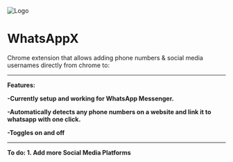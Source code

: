 ![Logo](https://github.com/PositiveVibrations/WhatsAppX/blob/main/images/logo/logo.png?raw=true)

# WhatsAppX

Chrome extension that allows adding phone numbers & social media usernames directly from chrome to:
<hr>
<b>Features:<b/>
<p>-Currently setup and working for WhatsApp Messenger.
<p>-Automatically detects any phone numbers on a website and link it to whatsapp with one click.
<p>-Toggles on and off

<hr>
To do:
1. Add more Social Media Platforms
